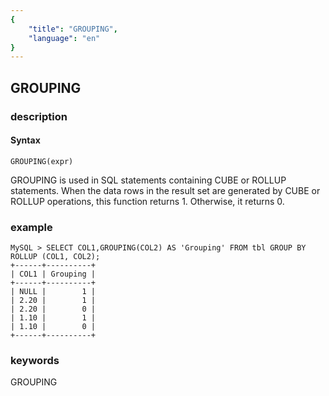 ```yaml
---
{
    "title": "GROUPING",
    "language": "en"
}
---
```


<!-- 
Licensed to the Apache Software Foundation (ASF) under one
or more contributor license agreements.  See the NOTICE file
distributed with this work for additional information
regarding copyright ownership.  The ASF licenses this file
to you under the Apache License, Version 2.0 (the
"License"); you may not use this file except in compliance
with the License.  You may obtain a copy of the License at

  http://www.apache.org/licenses/LICENSE-2.0

Unless required by applicable law or agreed to in writing,
software distributed under the License is distributed on an
"AS IS" BASIS, WITHOUT WARRANTIES OR CONDITIONS OF ANY
KIND, either express or implied.  See the License for the
specific language governing permissions and limitations
under the License.
-->

## GROUPING
### description
#### Syntax

`GROUPING(expr)`

GROUPING is used in SQL statements containing CUBE or ROLLUP statements. When the data rows in the result set are generated by CUBE or ROLLUP operations, this function returns 1. Otherwise, it returns 0.

### example
```
MySQL > SELECT COL1,GROUPING(COL2) AS 'Grouping' FROM tbl GROUP BY ROLLUP (COL1, COL2);
+------+----------+
| COL1 | Grouping |
+------+----------+
| NULL |        1 |
| 2.20 |        1 |
| 2.20 |        0 |
| 1.10 |        1 |
| 1.10 |        0 |
+------+----------+
```

### keywords
GROUPING
